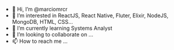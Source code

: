 - 👋 Hi, I’m @marciomrcr
- 👀 I’m interested in ReactJS, React Native, Fluter, Elixir, NodeJS, MongoDB, HTML, CSS...
- 🌱 I’m currently learning Systems Analyst
- 💞️ I’m looking to collaborate on ...
- 📫 How to reach me ...

<!---
marciomrcr/marciomrcr is a ✨ special ✨ repository because its `README.md` (this file) appears on your GitHub profile.
You can click the Preview link to take a look at your changes.
--->
